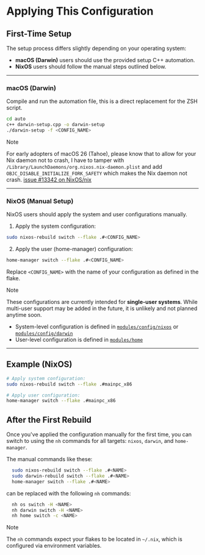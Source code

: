 # Applying This Configuration

## First-Time Setup

The setup process differs slightly depending on your operating system:

- **macOS (Darwin)** users should use the provided setup C++ automation.
- **NixOS** users should follow the manual steps outlined below.

---

### macOS (Darwin)

Compile and run the automation file, this is a direct replacement for the ZSH script.

```sh
cd auto
c++ darwin-setup.cpp -o darwin-setup
./darwin-setup -f <CONFIG_NAME>
```

> [!NOTE]
> For early adopters of macOS 26 (Tahoe), please know that
> to allow for your Nix daemon not to crash, I have to tamper
> with `/Library/LaunchDaemons/org.nixos.nix-daemon.plist` and
> add `OBJC_DISABLE_INITIALIZE_FORK_SAFETY` which makes the
> Nix daemon not crash. [issue #13342 on NixOS/nix](https://github.com/NixOS/nix/issues/13342)

---

### NixOS (Manual Setup)

NixOS users should apply the system and user configurations manually.

1. Apply the system configuration:

```sh
sudo nixos-rebuild switch --flake .#<CONFIG_NAME>
```

2. Apply the user (home-manager) configuration:

```sh
home-manager switch --flake .#<CONFIG_NAME>
```

Replace `<CONFIG_NAME>` with the name of your configuration as defined in the flake.

> [!NOTE]
> These configurations are currently intended for **single-user systems**.
> While multi-user support may be added in the future, it is unlikely and not planned anytime soon.
>
> * System-level configuration is defined in [`modules/config/nixos`](../modules/config/nixos) or [`modules/config/darwin`](../modules/config/darwin)
> * User-level configuration is defined in [`modules/home`](../modules/home)

---

## Example (NixOS)

```sh
# Apply system configuration:
sudo nixos-rebuild switch --flake .#mainpc_x86

# Apply user configuration:
home-manager switch --flake .#mainpc_x86
```

## After the First Rebuild

Once you've applied the configuration manually for the first time, you can switch to using the `nh` commands for all targets: `nixos`, `darwin`, and `home-manager`.

The manual commands like these:

```sh
  sudo nixos-rebuild switch --flake .#<NAME>
  sudo darwin-rebuild switch --flake .#<NAME>
  home-manager switch --flake .#<NAME>
````

can be replaced with the following `nh` commands:

```sh
  nh os switch -H <NAME>
  nh darwin switch -H <NAME>
  nh home switch -c <NAME>
```

> [!NOTE]
> The `nh` commands expect your flakes to be located in `~/.nix`, which is configured via environment variables.
